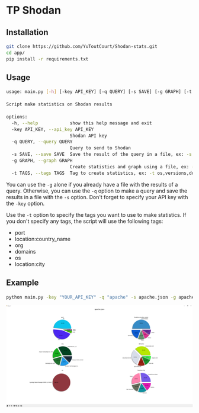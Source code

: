 # TP Shodan

## Installation

```bash
git clone https://github.com/YuToutCourt/Shodan-stats.git
cd app/
pip install -r requirements.txt
```

## Usage

```bash
usage: main.py [-h] [-key API_KEY] [-q QUERY] [-s SAVE] [-g GRAPH] [-t TAGS]

Script make statistics on Shodan results

options:
  -h, --help            show this help message and exit
  -key API_KEY, --api_key API_KEY
                        Shodan API key
  -q QUERY, --query QUERY
                        Query to send to Shodan
  -s SAVE, --save SAVE  Save the result of the query in a file, ex: -s resultats.txt
  -g GRAPH, --graph GRAPH
                        Create statistics and graph using a file, ex: -g resultats.txt
  -t TAGS, --tags TAGS  Tag to create statistics, ex: -t os,versions,domains. If not specified, port,location:country_name,org will be used
```

You can use the `-g` alone if you already have a file with the results of a query. Otherwise, you can use the `-q` option to make a query and save the results in a file with the `-s` option. Don't forget to specify your API key with the `-key` option.

Use the `-t` option to specify the tags you want to use to make statistics. 
If you don't specify any tags, the script will use the following tags: 
- port
- location:country_name
- org
- domains
- os
- location:city

## Example

```bash
python main.py -key "YOUR_API_KEY" -q "apache" -s apache.json -g apache.json
```


![Alt text](/image/screen.png)
